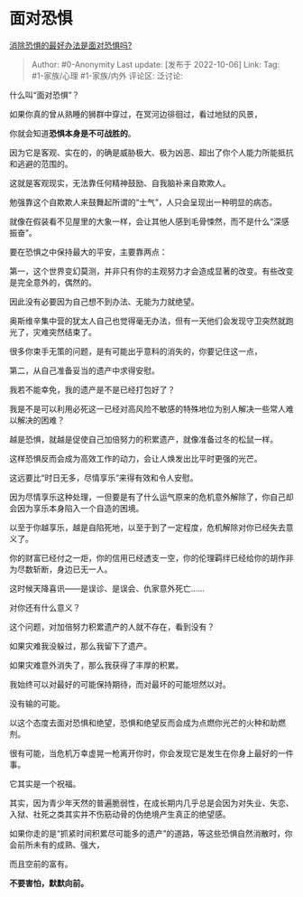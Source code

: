 # 面对恐惧
[消除恐惧的最好办法是面对恐惧吗?](https://www.zhihu.com/question/354168630/answer/2703001781)

> Author: #0-Anonymity
> Last update: [发布于 2022-10-06]
> Link:
> Tag: #1-家族/心理 #1-家族/内外
> 评论区:
> 泛讨论:

什么叫“面对恐惧”？

如果你真的曾从熟睡的狮群中穿过，在冥河边徘徊过，看过地狱的风景，

你就会知道**恐惧本身是不可战胜的**。

因为它是客观、实在的，的确是威胁极大、极为凶恶、超出了你个人能力所能抵抗和逃避的范围的。

这就是客观现实，无法靠任何精神鼓励、自我脑补来自欺欺人。

勉强靠这个自欺欺人来鼓舞起所谓的“士气”，人只会呈现出一种明显的病态。

就像在假装看不见屋里的大象一样，会让其他人感到毛骨悚然，而不是什么“深感振奋”。

要在恐惧之中保持最大的平安，主要靠两点：

第一，这个世界变幻莫测，并非只有你的主观努力才会造成显著的改变。有些改变是完全意外的，偶然的。

因此没有必要因为自己想不到办法、无能为力就绝望。

奥斯维辛集中营的犹太人自己也觉得毫无办法，但有一天他们会发现守卫突然就跑光了，灾难突然结束了。

很多你束手无策的问题，是有可能出乎意料的消失的，你要记住这一点，

第二，从自己准备妥当的遗产中求得安慰。

我若不能幸免，我的遗产是不是已经打包好了？

我是不是可以利用必死这一已经对高风险不敏感的特殊地位为别人解决一些常人难以解决的困难？

越是恐惧，就越是促使自己加倍努力的积累遗产，就像准备过冬的松鼠一样。

这样恐惧反而会成为高效工作的动力，会让人焕发出比平时更强的光芒。

这远要比“时日无多，尽情享乐”来得有效和令人安慰。

因为尽情享乐这种处理，一但要是有了什么运气原来的危机意外解除了，你自己却会因为享乐本身陷入一个自造的困境。

以至于你越享乐，越是自陷死地，以至于到了一定程度，危机解除对你已经失去意义了。

你的财富已经付之一炬，你的信用已经透支一空，你的伦理羁绊已经给你的胡作非为尽数斩断，身边已无一人。

这时候天降喜讯——是误诊、是误会、仇家意外死亡……

对你还有什么意义？

这个问题，对加倍努力积累遗产的人就不存在，看到没有？

如果灾难我没躲过，那么我留下了遗产。

如果灾难意外消失了，那么我获得了丰厚的积累。

我始终可以对最好的可能保持期待，而对最坏的可能坦然以对。

没有输的可能。

以这个态度去面对恐惧和绝望，恐惧和绝望反而会成为点燃你光芒的火种和助燃剂。

很有可能，当危机万幸虚晃一枪离开你时，你会发现它是发生在你身上最好的一件事。

它其实是一个祝福。

其实，因为青少年天然的普遍脆弱性，在成长期内几乎总是会因为对失业、失恋、入狱、社死之类其实并不伤筋动骨的伪绝境产生真正的绝望感。

如果你走的是“抓紧时间积累尽可能多的遗产”的道路，等这些恐惧自然消散时，你会前所未有的成熟、强大，

而且空前的富有。

**不要害怕，默默向前。**
